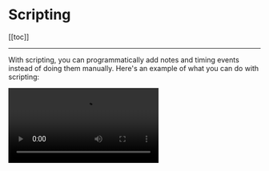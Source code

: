 # Scripting

[[toc]]

---

With scripting, you can programmatically add notes and timing events instead of doing them manually.
Here's an example of what you can do with scripting:

<video controls="controls" src="./assets/scripting/scripting-demo.mp4"/>

## Examples

When scripting, you can paste your script into the javascript console. Here are some examples to get you started.

### Adding new notes

This script creates 16 new notes in a 1234 pattern.
```ts
const chart = app.chartManager.loadedChart
const newNotes = []

for (let i = 0; i < 16; i++) {
  newNotes.push({
    type: "Tap",
    beat: i,
    col: i % 4
  })
}

chart.addNotes(newNotes)
```

### Repeating a section

This script grabs the notes in the first 4 beats and copies them 4 beats later.

```ts
const chart = app.chartManager.loadedChart

const newNotes = chart.notedata
                  .filter(note => note.beat < 4) // only select notes that are in the first 4 beats
                  .map(note => {
                    return {
                      ...note,
                      beat: note.beat + 4 // shift each note by 4 beats
                    }
                  })

chart.addNotes(newNotes)
```

### Stutter gimmicks

Using **BPMS** and **STOPS**

Note that this method may cause desync issues since STOPS are limited to 1ms intervals.

```ts
function stutterStops(beat, length, factor = 2) {
  const chart = app.chartManager.loadedChart
  const td = chart.timingData

  // Grab the current bpm
  const bpm = td.getEventAtBeat("BPMS", beat).value
  const newBPM = bpm * factor

  // Grab all notes in the area
  const notes = chart.notedata.filter(note => note.beat >= beat && note.beat < beat + length)

  // Convert notes to rows (in case there are jumps)
  const rows = new Set(notes.map(note => note.beat))
  const uniqueBeats = [...rows.values()].sort((a, b) => a - b)

  const events = []

  events.push({ // add the new bpm
    type: "BPMS",
    value: newBPM,
    beat: beat
  })

  events.push({ // revert back to old bpm
    type: "BPMS",
    value: bpm,
    beat: notes.at(-1).beat
  })

  for (let i = 0; i < uniqueBeats.length - 1; i++) {
    const beatsToNextNote = uniqueBeats[i+1] - uniqueBeats[i]
    const timeToNextNote = beatsToNextNote * 60 / bpm
    const travelTime = beatsToNextNote * 60 / newBPM // find the amount of time elapsed when moving normally
    const stopLength = timeToNextNote - travelTime
    events.push({ // add the new stop
      type: "STOPS",
      value: stopLength,
      beat: uniqueBeats[i],
    })
  }
  td.insert(events)
}

```
<video controls="controls" src="./assets/scripting/stutter-stops.mp4"/>

---

Using **SCROLLS**

This does not introduce any timing issues.
Note that this method will only work in SM5 variants of the game.

```ts
function stutterScrolls(beat, length, factor = 2) {
  const chart = app.chartManager.loadedChart
  const td = chart.timingData

  // Grab all notes in the area
  const notes = chart.notedata.filter(note => note.beat >= beat && note.beat < beat + length)

  // Convert notes to rows (in case there are jumps)
  const rows = new Set(notes.map(note => note.beat))
  const uniqueBeats = [...rows.values()].sort((a, b) => a - b)

  const events = []

  for (let i = 0; i < uniqueBeats.length - 1; i++) {
    const beatsToNextNote = uniqueBeats[i+1] - uniqueBeats[i]
    events.push({ // stop
      type: "SCROLLS",
      value: 0,
      beat: uniqueBeats[i],
    })

    events.push({ // go fast
      type: "SCROLLS",
      value: factor,
      beat: uniqueBeats[i] + (1 - 1 / factor) * beatsToNextNote,
    })
  }

  events.push({  // Revert to normal
    type: "SCROLLS",
    value: 1,
    beat: uniqueBeats.at(-1),
  })

  td.insert(events)
}

```
<video controls="controls" src="./assets/scripting/stutter-scrolls.mp4"/>



## Notedata Objects

Partial notedata objects contain only the important properties of each note, like note type and beat.
You will most likely be working with Partial objects instead of normal ones.

```ts
type PartialNotedata = PartialNotedataEntry[]

type NoteType = "Tap" | "Hold" | "Roll" | "Mine" | "Lift" | "Fake"

interface PartialTapNotedataEntry {
  beat: number
  col: number // note that colums are 0-indexed in SMEditor
  type: NoteType
  notemods?: string // unsupported for now
  keysounds?: string // unsupported for now
}

interface PartialHoldNotedataEntry extends PartialTapNotedataEntry {
  hold: number
}

type PartialNotedataEntry =
  | PartialTapNotedataEntry
  | PartialHoldNotedataEntry
```
---
Normal notedata objects have extra computed properties for caching purposes, such as the second and quantization.

```ts
type Notedata = NotedataEntry[]
interface ExtraNotedata {
  warped: boolean
  fake: boolean
  second: number
  quant: number
  gameplay?: { // object for working with play mode
    hideNote: boolean
    hasHit: boolean
  }
  parity?: string // object for working with Parity Generation
}

type TapNotedataEntry = PartialTapNotedataEntry & ExtraNotedata
type HoldNotedataEntry = PartialHoldNotedataEntry &
  ExtraNotedata & {
    gameplay?: {
      lastHoldActivation: number
      droppedHoldBeat: number
    }
  }
type NotedataEntry = TapNotedataEntry | HoldNotedataEntry
```

## Simfile

This object can be accessed through `app.chartManager.loadedSM`.

### Types
```ts
type SimfileProperty = "TITLE" | "SUBTITLE" | "ARTIST" | "TITLETRANSLIT" | "SUBTITLETRANSLIT" | "ARTISTTRANSLIT" |
                       "GENRE" | "CREDIT" | "ORIGIN" | "BACKGROUND" | "BANNER" | "MUSIC" | "CDTITLE" | "JACKET" |
                       "DISCIMAGE" | "CDIMAGE" | "PREVIEW" | "LYRICSPATH" | "SAMPLESTART" | "SAMPLELENGTH" |
                       "SELECTABLE"
class Simfile {
  charts: Record<string, Chart[]> // A Record from gameType IDs to lists of charts
  other_properties: { [key: string]: string } // any other properties that could not be parsed
  properties: { [key in SimfileProperty]?: string } // map of all valid properties that were parsed
  timingData: SimfileTimingData // timing data specific to the simfile

  unloadedCharts: (string | { [key: string]: string })[] = // any charts that could not be loaded (unsupported game types)
}
```

### Methods

```ts
addChart(chart: Chart): void
```
Adds a new chart to the simfile.

---

```ts
removeChart(chart: Chart): boolean
```
Removes a chart from the simfile. Returns true if the operation succeeded.

## Chart

This object can be accessed through `app.chartManager.loadedChart`.

### Types

```ts
interface Chart {
  gameType: GameType // the game type associated with this chart

  description: string // DESCRIPTION
  difficulty: "Beginner" | "Easy" | "Medium" | "Hard" | "Challenge" | "Edit" // DIFFICULTY
  meter: number // METER
  meterF: number // METERF
  radarValues: string // RADARVALUES
  chartName: string // CHARTNAME
  chartStyle: string // CHARTSTYLE
  credit: string // CREDIT
  music?: string // chart-specific audio file. leave blank for the simfile audio file

  timingData: ChartTimingData // timing data specific to the chart
  sm: Simfile // the simfile this chart belongs to

  other_properties: { [key: string]: string } // any other properties that could not be parsed

  notedata: Notedata // the notedata of this chart
}
```

### Methods

```ts
addNote(note: PartialNotedataEntry, callListeners = true): NotedataEntry
```
Adds a note to the current chart. Returns the computed note. If callListeners is
off, will not trigger any post editing effects, such as computing note count stats.

---

```ts
addNotes(notes: PartialNotedataEntry[], callListeners = true): NotedataEntry[]
```
Adds notes to the current chart. Returns all the computed notes. If callListeners is
off, will not trigger any post editing effects, such as computing note count stats.

---

```ts
removeNote(note: PartialNotedataEntry, callListeners = true): NotedataEntry | undefined
```
Removes a note in the current notedata. Returns the computed removed note
if it exists. If callListeners is
off, will not trigger any post editing effects, such as computing note count stats.

---

```ts
removeNotes(notes: PartialNotedataEntry[], callListeners = true): NotedataEntry[]
```
Removes notes in the current notedata. Returns all computed removed note
if they exist. If callListeners is
off, will not trigger any post editing effects, such as computing note count stats.

---

```ts
setNotedata(notedata: Notedata): void
```
Replaces the current notedata with a new one.

---

```ts
modifyNote(note: PartialNotedataEntry, properties: Partial<NotedataEntry>, callListeners = true): NotedataEntry
```
Modifies a note by replacing its properties with a new set of properties. If callListeners is
off, will not trigger any post editing effects, such as computing note count stats.

---

```ts
computeNote(note: PartialNotedataEntry): NotedataEntry
```
Computes the second and quantization of the note, as well as if the note is
warped or faked.

## TimingData

There are two types of TimingData which represent data
specific to a certain object: `SimfileTimingData` and `ChartTimingData`. `SimfileTimingData`
stores simfile-specific timing data, while `ChartTimingData` stores chart-specific timing data.

A timing column represents a list of timing events with the same type. When finding timing columns
to use, the game will first search for timing columns in `ChartTimingData`. If there is no
column present, it will fallback to the `SimfileTimingData`.

You will most likely be operating on the `ChartTimingData`.

Modifying timing columns will default to the simfile-specific one, unless there is already a chart-specific
column present or if the events added are specific marked as chart-specific.

---

There are two main types of timing events: **continuing** and **instant** events.
**Continuing** events persist until another timing event occurs, such as
BPMS, SCROLLS, and SPEEDS.
**Instant** events do not persist after the event has occured, such as
STOPS and WARPS.

### Types

```ts
type TimingEventType = "BPMS" | "STOPS" | "WARPS" | "DELAYS" | "LABELS" |
                              "SPEEDS" | "SCROLLS" | "TICKCOUNTS" | "TIMESIGNATURES" |
                              "COMBOS" | "FAKES" | "ATTACKS" | "BGCHANGES" | "FGCHANGES"
type TimingType = "OFFSET" | TimingEventType

// Timing event types

interface BPMTimingEvent {
  type: "BPMS"
  beat: number
  value: number
}
interface StopTimingEvent {
  type: "STOPS"
  beat: number
  value: number
}
interface WarpTimingEvent {
  type: "WARPS"
  beat: number
  value: number
}
interface DelayTimingEvent {
  type: "DELAYS"
  beat: number
  value: number
}
interface ScrollTimingEvent {
  type: "SCROLLS"
  beat: number
  value: number
}
interface TickCountTimingEvent {
  type: "TICKCOUNTS"
  beat: number
  value: number
}
interface FakeTimingEvent {
  type: "FAKES"
  beat: number
  value: number
}
interface LabelTimingEvent {
  type: "LABELS"
  beat: number
  value: string
}
interface SpeedTimingEvent {
  type: "SPEEDS"
  beat: number
  value: number
  delay: number
  unit: "B" | "T"
}
interface TimeSignatureTimingEvent {
  type: "TIMESIGNATURES"
  beat: number
  upper: number
  lower: number
}
interface ComboTimingEvent {
  type: "COMBOS"
  beat: number
  hitMult: number
  missMult: number
}
interface AttackTimingEvent {
  type: "ATTACKS"
  second: number
  endType: "LEN" | "END"
  value: number
  mods: string
}
interface BGChangeTimingEvent {
  type: "BGCHANGES"
  beat: number
  file: string
  updateRate: number
  crossFade: boolean
  stretchRewind: boolean
  stretchNoLoop: boolean
  effect: string
  file2: string
  transition: string
  color1: string
  color2: string
}
interface FGChangeTimingEvent {
  type: "FGCHANGES"
  beat: number
  file: string
  updateRate: number
  crossFade: boolean
  stretchRewind: boolean
  stretchNoLoop: boolean
  effect: string
  file2: string
  transition: string
  color1: string
  color2: string
}

type TimingEvent =
  | BPMTimingEvent
  | StopTimingEvent
  | WarpTimingEvent
  | DelayTimingEvent
  | ScrollTimingEvent
  | TickCountTimingEvent
  | FakeTimingEvent
  | LabelTimingEvent
  | SpeedTimingEvent
  | TimeSignatureTimingEvent
  | ComboTimingEvent
  | AttackTimingEvent
  | BGChangeTimingEvent
  | FGChangeTimingEvent

// Cached timing events have extra properties that are calculated.

export type Cached<T extends TimingEvent> = T & {
  beat: number
  second: number
  isChartTiming: boolean
}

interface TimingColumn<Event extends TimingEvent> {
  type: TimingEventType
  events: Cached<Event>[]
}
```

### TimingData Methods

```ts
getTimingData(types?: TimingEventType[]): Cached<TimingEvent>[]
```

Returns all events with the given type names. If no types are given, returns all timing events.

---

```ts
getEventAtBeat(
  type: TimingEventType,
  beat: number,
  useDefault = true
): Cached<TimingEvent> | undefined
```

Returns the timing event with the given type at a given beat. For continuing events, returns the
event that is active at the specified beat. If there are no events, returns a default event if useDefault
is enabled.

For instant events, only returns an event if there is an event on the exact beat specified.

---

```ts
setOffset(offset: number): void
```

Sets the offset for this timing data. When used on a `ChartTimingData`, sets the chart-specific offset.

---

```ts
getBeatFromSeconds(seconds: number): number
```

Returns the beat corresponding to the given second.

---

```ts
getSecondsFromBeat(
    beat: number,
    option?: "noclamp" | "before" | "after" | ""
): number
```

Returns the second corresponding to the given beat.
Options:
- noclamp: allow negative bpms to count backwards in time
- before: get the second before STOPS/DELAYS
- after: get the second after STOPS/DELAYS

---

```ts
isBeatWarped(beat: number): boolean
```
Returns true if the beat given is in a warped section.

---

```ts
isBeatFaked(beat: number): boolean
```
Returns true if the beat given is in a faked section.

---

```ts
getMeasure(beat: number): number
```
Returns the measure number at the given beat.

---

```ts
getDivisionLength(beat: number): number
```
Returns the division length at the given beat. In x/**4**, the division length is 1, while in x/**8**, it is 0.5.

---

```ts
getMeasureLength(beat: number): number
```
Returns the length of a measure at the given beat.

---

```ts
getBeatOfMeasure(measure: number): number
```
Returns the beat number of the current measure. For example, if the time signature was 4/4, beat 5 would return 1,
since it is the second beat (0-indexed) of measure 1.

---

```ts
getBeatFromMeasure(measure: number): number
```
Returns the beat at the given measure number.

---

```ts
getDivisionOfMeasure(measure: number): number
```
Returns the division number of the current measure. For example, if the time signature was 6/8, beat 1 would return 2,
since it is the third division (0-indexed) of measure 0 (beat 0, beat 0.5, beat 1).

---

```ts
getEffectiveBeat(beat: number): number
```
Returns the effective beat at the given beat. The effective beat is what is used when calculating **SCROLLS**.

---

```ts
getBeatFromEffectiveBeat(effBeat: number): number
```
Returns the beat at the given effective beat. This method may not work when dealing with negative **SCROLLS**
since there can be two beats with the same effective beat.

---

```ts
getSpeedMult(beat: number, seconds: number): number
```
Returns the speed multiplier at the given beat and second. The speed multiplier is affected by **SPEEDS**.

---

```ts
reloadCache(types: TimingType[] = []): number
```
Reloads all caches in the timing data object. When specified, only refreshes caches relating to the given
types.

You may want to use this method if you are editing the timing columns directly without using
the given insert/delete methods.

### ChartTimingData Methods

```ts
getColumn(type: TimingEventType): TimingColumn
```

Returns the timing column with the given type. If there is no chart-specific timing column, will return the
simfile-specific timing column instead.

---

```ts
insert(events: TimingEvent[]): void
```

Inserts the given timing events into the timing data. If an event has `isChartTiming` set to true, it will be
added to the corresponding chart-specific timing column and the column will be used.

---

```ts
modify(events: [TimingEvent, TimingEvent][]): void
```

For each pair of events, replaces the first timing event with the second one.

---

```ts
delete(events: TimingEvent[]): void
```

Deletes the given timing events.

---

```ts
getOffset(): number
```

Returns the chart offset, if there is one. Otherwise, returns the simfile offset.

---

```ts
usesChartTiming(): boolean
```

Returns true if chart-specific timing data is present.

---

```ts
hasChartOffset(): boolean
```

Returns true if chart-specific offset is used.

---

```ts
isPropertyChartSpecific(type: TimingEventType): boolean
```

Returns true if the timing column with the given type is chart-specific.

### SimfileTimingData Methods

```ts
getColumn(type: TimingEventType): TimingColumn
```

Returns the timing column with the given type.

---

```ts
insert(events: TimingEvent[]): void
```

Inserts the given timing events into the timing data.

---

```ts
modify(events: [TimingEvent, TimingEvent][]): void
```

For each pair of events, replaces the first timing event with the second one.

---

```ts
delete(events: TimingEvent[]): void
```

Deletes the given timing events.

---

```ts
getOffset(): number
```

Returns the simfile offset.